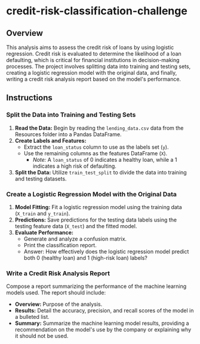 # credit-risk-classification-challenge

## Overview

This analysis aims to assess the credit risk of loans by using logistic regression. Credit risk is evaluated to determine the likelihood of a loan defaulting, which is critical for financial institutions in decision-making processes. The project involves splitting data into training and testing sets, creating a logistic regression model with the original data, and finally, writing a credit risk analysis report based on the model's performance.

## Instructions

### Split the Data into Training and Testing Sets

1. **Read the Data:** Begin by reading the `lending_data.csv` data from the Resources folder into a Pandas DataFrame.
2. **Create Labels and Features:**
   - Extract the `loan_status` column to use as the labels set (`y`).
   - Use the remaining columns as the features DataFrame (`X`).
     - *Note:* A `loan_status` of 0 indicates a healthy loan, while a 1 indicates a high risk of defaulting.
3. **Split the Data:** Utilize `train_test_split` to divide the data into training and testing datasets.

### Create a Logistic Regression Model with the Original Data

1. **Model Fitting:** Fit a logistic regression model using the training data (`X_train` and `y_train`).
2. **Predictions:** Save predictions for the testing data labels using the testing feature data (`X_test`) and the fitted model.
3. **Evaluate Performance:** 
   - Generate and analyze a confusion matrix.
   - Print the classification report.
   - Answer: How effectively does the logistic regression model predict both 0 (healthy loan) and 1 (high-risk loan) labels?

### Write a Credit Risk Analysis Report

Compose a report summarizing the performance of the machine learning models used. The report should include:

- **Overview:** Purpose of the analysis.
- **Results:** Detail the accuracy, precision, and recall scores of the model in a bulleted list.
- **Summary:** Summarize the machine learning model results, providing a recommendation on the model's use by the company or explaining why it should not be used.



